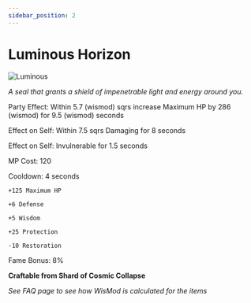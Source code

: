 ```yaml
---
sidebar_position: 2
---
```


# Luminous Horizon

![Luminous](https://vwiki.valorserver.com/api/item/picture/luminous%20horizon)

<i>A seal that grants a shield of impenetrable light and energy around you.</i>

Party Effect: Within 5.7 (wismod) sqrs increase Maximum HP by 286 (wismod) for 9.5 (wismod) seconds

Effect on Self: Within 7.5 sqrs Damaging for 8 seconds

Effect on Self: Invulnerable for 1.5 seconds

MP Cost: 120

Cooldown: 4 seconds

    +125 Maximum HP
    
    +6 Defense
    
    +5 Wisdom
    
    +25 Protection
    
    -10 Restoration

Fame Bonus: 8%

**Craftable from Shard of Cosmic Collapse**

*See FAQ page to see how WisMod is calculated for the items*
